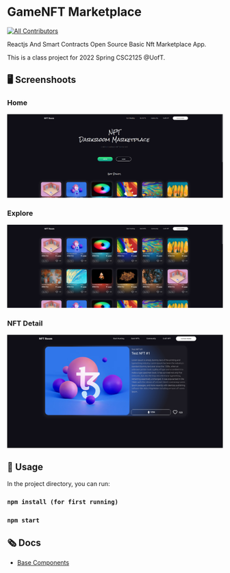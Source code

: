 # GameNFT Marketplace
<!-- ALL-CONTRIBUTORS-BADGE:START - Do not remove or modify this section -->
[![All Contributors](https://img.shields.io/badge/all_contributors-3-orange.svg?style=flat-square)](#contributors-)
<!-- ALL-CONTRIBUTORS-BADGE:END -->
Reactjs And Smart Contracts Open Source Basic Nft Marketplace App.

This is a class project for 2022 Spring CSC2125 @UofT.




## 🖥️ Screenshoots 

### Home

![](docs/images/home.png)

### Explore

![explore](docs/images/explore.png)

### NFT Detail
![detail](docs/images/nft-detail.png)



## 🔮 Usage
In the project directory, you can run:

### `npm install (for first running)`
### `npm start`


## 🗞️ Docs
 - [Base Components](https://github.com/yessGlory17/nft-marketplace/blob/main/docs/design/BaseComponents.md)



<!-- markdownlint-restore -->
<!-- prettier-ignore-end -->

